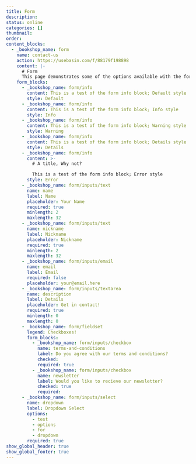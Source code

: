 ```yaml
---
title: Form
description:
status: online
categories: []
thumbnail:
order:
content_blocks:
  - _bookshop_name: form
    name: contact-us
    action: https://usebasin.com/f/88179f198898
    content: |-
      # Form
      This page demonstrates some of the options available with the form builder.
    form_blocks:
      - _bookshop_name: form/info
        content: This is a test of the form info block; Default style
        style: Default
      - _bookshop_name: form/info
        content: This is a test of the form info block; Info style
        style: Info
      - _bookshop_name: form/info
        content: This is a test of the form info block; Warning style
        style: Warning
      - _bookshop_name: form/info
        content: This is a test of the form info block; Details style
        style: Details
      - _bookshop_name: form/info
        content: >-
          # A title, Why not?

          This is a test of the form info block; Error style
        style: Error
      - _bookshop_name: form/inputs/text
        name: name
        label: Name
        placeholder: Your Name
        required: true
        minlength: 2
        maxlength: 32
      - _bookshop_name: form/inputs/text
        name: nickname
        label: Nickname
        placeholder: Nickname
        required: true
        minlength: 2
        maxlength: 32
      - _bookshop_name: form/inputs/email
        name: email
        label: Email
        required: false
        placeholder: your@email.here
      - _bookshop_name: form/inputs/textarea
        name: description
        label: Details
        placeholder: Get in contact!
        required: true
        minlength: 0
        maxlength: 0
      - _bookshop_name: form/fieldset
        legend: Checkboxes!
        form_blocks:
          - _bookshop_name: form/inputs/checkbox
            name: terms-and-conditions
            label: Do you agree with our terms and conditions?
            checked:
            required: true
          - _bookshop_name: form/inputs/checkbox
            name: newsletter
            label: Would you like to recieve our newsletter?
            checked: true
            required:
      - _bookshop_name: form/inputs/select
        name: dropdown
        label: Dropdown Select
        options:
          - test
          - options
          - for
          - dropdown
        required: true
show_global_header: true
show_global_footer: true
---
```

